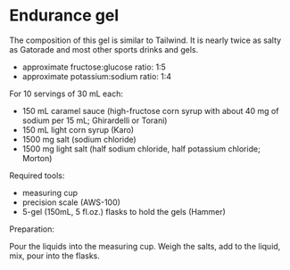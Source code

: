 Endurance gel
=============

The composition of this gel is similar to Tailwind.
It is nearly twice as salty as Gatorade and most
other sports drinks and gels.

* approximate fructose:glucose ratio: 1:5
* approximate potassium:sodium ratio: 1:4

For 10 servings of 30 mL each:

* 150 mL caramel sauce (high-fructose corn syrup with about 40 mg of
  sodium per 15 mL; Ghirardelli or Torani)
* 150 mL light corn syrup (Karo)
* 1500 mg salt (sodium chloride)
* 1500 mg light salt (half sodium chloride, half potassium chloride; Morton)

Required tools:

* measuring cup
* precision scale (AWS-100)
* 5-gel (150mL, 5 fl.oz.) flasks to hold the gels (Hammer)

Preparation:

Pour the liquids into the measuring cup. Weigh the salts, add to the
liquid, mix, pour into the flasks.
